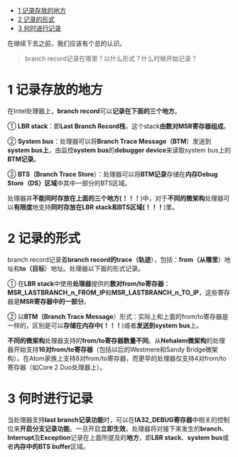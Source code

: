 
<!-- @import "[TOC]" {cmd="toc" depthFrom=1 depthTo=6 orderedList=false} -->

<!-- code_chunk_output -->

* [1 记录存放的地方](#1-记录存放的地方)
* [2 记录的形式](#2-记录的形式)
* [3 何时进行记录](#3-何时进行记录)

<!-- /code_chunk_output -->

在继续下去之前，我们应该有个总的认识。

>branch record记录在哪里？以什么形式？什么时候开始记录？

# 1 记录存放的地方

在Intel处理器上，**branch record**可以**记录在下面的三个地方**。

① **LBR stack**：即**Last Branch Record栈**，这个stack**由数对MSR寄存器组成**。

② **System bus**：处理器可以将**Branch Trace Message（BTM**）发送到**system bus上**，由监控**system bus**的**debugger device**来读取system bus上的**BTM记录**。

③ **BTS（Branch Trace Store**）：处理器可以将**BTM记录**存储在**内存Debug Store（DS）区域**中其中一部分的BTS区域。

处理器并**不能同时存放在上面的三个地方(！！！**)中，对于**不同的微架构**处理器可以**有限度**地支持**同时存放在LBR stack和BTS区域(！！！**)里。

# 2 记录的形式

branch record记录着**branch record的trace（轨迹**），包括：**from（从哪里**）地址和**to（目标**）地址。处理器以下面的形式记录。

① 在**LBR stack**中使用**处理器**提供的**数对from/to寄存器**：**MSR\_LASTBRANCH\_n\_FROM\_IP**和**MSR\_LASTBRANCH\_n\_TO\_IP**，这些寄存器是**MSR寄存器中的一部分**。

② 以**BTM（Branch Trace Message**）形式：实际上和上面的from/to寄存器是一样的，区别是可以**存储在内存中(！！！**)或者**发送到system bus**上。

**不同的微架构**处理器支持的**from/to寄存器数量不同**。从**Nehalem微架构**的处理器开始支持**16对from/to寄存器**（包括以后的Westmere和Sandy Bridge微架构）。在Atom家族上支持8对from/to寄存器，而更早的处理器仅支持4对from/to寄存器（如Core 2 Duo处理器上）。

# 3 何时进行记录

当处理器支持**last branch记录功能**时，可以在**IA32\_DEBUG寄存器**中相关的控制位来**开启分支记录功能**。一旦开启**立即生效**，处理器将对接下来发生的**branch**、**Interrupt**及**Exception**记录在上面所提及的**地方**，即**LBR stack**、**system bus**或者**内存中的BTS buffer**区域。